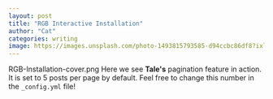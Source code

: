 ```yaml
---
layout: post
title: "RGB Interactive Installation"
author: "Cat"
categories: writing
image: https://images.unsplash.com/photo-1493815793585-d94ccbc86df8?ixlib=rb-0.3.5&ixid=eyJhcHBfaWQiOjEyMDd9&s=2417dd2c6b8faf89b92e5dc6bedede78&auto=format&fit=crop&w=2166&q=80
---
```




<a name="{{post.url}}"></a>

RGB-Installation-cover.png
Here we see **Tale's** pagination feature in action. It is set to 5 posts per page by default. Feel free to change this number in the `_config.yml` file!

